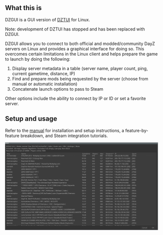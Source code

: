 ## What this is
DZGUI is a GUI version of [DZTUI](https://github.com/aclist/dztui/tree/dztui) for Linux.

Note: development of DZTUI has stopped and has been replaced with DZGUI. 

DZGUI allows you to connect to both official and modded/community DayZ servers on Linux and provides a graphical interface for doing so. This overcomes certain limitations in the Linux client and helps prepare the game to launch by doing the following:

1. Display server metadata in a table (server name, player count, ping, current gametime, distance, IP)
2. Find and prepare mods being requested by the server (choose from manual or automatic installation)
3. Concatenate launch options to pass to Steam

Other options include the ability to connect by IP or ID or  set a favorite server.

## Setup and usage

Refer to the [manual](https://aclist.github.io/dzgui/dzgui.html) for installation and setup instructions, a feature-by-feature breakdown, and Steam integration tutorials.

![Alt text](/images/example.png)
